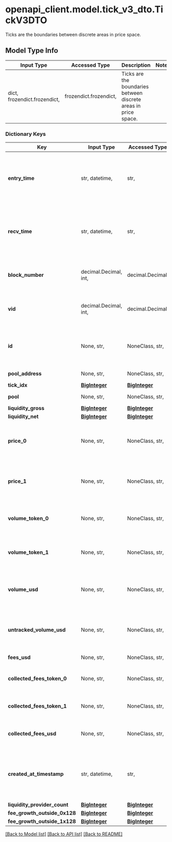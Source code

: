 # openapi_client.model.tick_v3_dto.TickV3DTO

Ticks are the boundaries between discrete areas in price space.

## Model Type Info
Input Type | Accessed Type | Description | Notes
------------ | ------------- | ------------- | -------------
dict, frozendict.frozendict,  | frozendict.frozendict,  | Ticks are the boundaries between discrete areas in price space. | 

### Dictionary Keys
Key | Input Type | Accessed Type | Description | Notes
------------ | ------------- | ------------- | ------------- | -------------
**entry_time** | str, datetime,  | str,  |  | [optional] value must conform to RFC-3339 date-time
**recv_time** | str, datetime,  | str,  |  | [optional] value must conform to RFC-3339 date-time
**block_number** | decimal.Decimal, int,  | decimal.Decimal,  | Number of block in which entity was recorded. | [optional] value must be a 64 bit integer
**vid** | decimal.Decimal, int,  | decimal.Decimal,  |  | [optional] value must be a 64 bit integer
**id** | None, str,  | NoneClass, str,  | Identifier, format: &lt;pool address&gt;#&lt;tick index&gt; | [optional] 
**pool_address** | None, str,  | NoneClass, str,  | Pool address. | [optional] 
**tick_idx** | [**BigInteger**](BigInteger.md) | [**BigInteger**](BigInteger.md) |  | [optional] 
**pool** | None, str,  | NoneClass, str,  | Pool address. | [optional] 
**liquidity_gross** | [**BigInteger**](BigInteger.md) | [**BigInteger**](BigInteger.md) |  | [optional] 
**liquidity_net** | [**BigInteger**](BigInteger.md) | [**BigInteger**](BigInteger.md) |  | [optional] 
**price_0** | None, str,  | NoneClass, str,  | Calculated price of token0 of tick within this pool - constant. | [optional] 
**price_1** | None, str,  | NoneClass, str,  | Calculated price of token1 of tick within this pool - constant. | [optional] 
**volume_token_0** | None, str,  | NoneClass, str,  | Lifetime volume of token0 with this tick in range. | [optional] 
**volume_token_1** | None, str,  | NoneClass, str,  | Lifetime volume of token1 with this tick in range. | [optional] 
**volume_usd** | None, str,  | NoneClass, str,  | Lifetime volume in derived USD with this tick in range. | [optional] 
**untracked_volume_usd** | None, str,  | NoneClass, str,  | Lifetime volume in untracked USD with this tick in range. | [optional] 
**fees_usd** | None, str,  | NoneClass, str,  | Fees in USD. | [optional] 
**collected_fees_token_0** | None, str,  | NoneClass, str,  | All time collected fees in token0. | [optional] 
**collected_fees_token_1** | None, str,  | NoneClass, str,  | All time collected fees in token1. | [optional] 
**collected_fees_usd** | None, str,  | NoneClass, str,  | All time collected fees in USD. | [optional] 
**created_at_timestamp** | str, datetime,  | str,  | Created time. | [optional] value must conform to RFC-3339 date-time
**liquidity_provider_count** | [**BigInteger**](BigInteger.md) | [**BigInteger**](BigInteger.md) |  | [optional] 
**fee_growth_outside_0x128** | [**BigInteger**](BigInteger.md) | [**BigInteger**](BigInteger.md) |  | [optional] 
**fee_growth_outside_1x128** | [**BigInteger**](BigInteger.md) | [**BigInteger**](BigInteger.md) |  | [optional] 

[[Back to Model list]](../../README.md#documentation-for-models) [[Back to API list]](../../README.md#documentation-for-api-endpoints) [[Back to README]](../../README.md)

